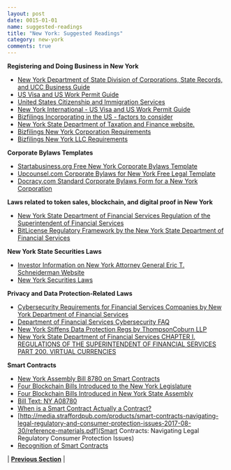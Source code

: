 ```yaml
---
layout: post
date: 0015-01-01
name: suggested-readings
title: "New York: Suggested Readings"
category: new-york
comments: true
---
```


**Registering and Doing Business in New York**
- [New York Department of State Division of Corporations, State Records, and UCC Business Guide](https://www.dos.ny.gov/corps/busguide.html)
- [US Visa and US Work Permit Guide](http://nyintl.net/us-visa-and-us-work-permit-guide/)
- [United States Citizenship and Immigration Services](https://www.uscis.gov/)
- [New York International - US Visa and US Work Permit Guide](http://nyintl.net/us-visa-and-us-work-permit-guide/)
- [Bizfilings Incorporating in the US - factors to consider](https://www.bizfilings.com/toolkit/research-topics/incorporating-your-business/incorporating-in-the-u-s---factors-to-consider)
- [New York State Department of Taxation and Finance website.](https://www.tax.ny.gov/bus/ct/article9a.htm)
- [Bizfilings New York Corporation Requirements](https://www.bizfilings.com/toolkit/state-guides/new-york/ongoing-corporation-requirements)
- [Bizfilings New York LLC Requirements](https://www.bizfilings.com/toolkit/state-guides/new-york/ongoing-llc-requirements)

**Corporate Bylaws Templates**
- [Startabusiness.org Free New York Corporate Bylaws Template](https://startabusiness.org/ny/corporation/bylaws/)
- [Upcounsel.com Corporate Bylaws for New York Free Legal Template](https://www.upcounsel.com/corporate-bylaws-new-york)
- [Docracy.com Standard Corporate Bylaws Form for a New York Corporation](https://www.docracy.com/0aj1yw4v8rf/new-york-corporate-bylaws)

**Laws related to token sales, blockchain, and digital proof in New York**
- [New York State Department of Financial Services Regulation of the Superintendent of Financial Services](http://www.dfs.ny.gov/legal/regulations/adoptions/dfsp200t.pdf)
- [BitLicense Regulatory Framework by the New York State Department of Financial Services](http://www.dfs.ny.gov/legal/regulations/bitlicense_reg_framework.htm)

**New York State Securities Laws**
- [Investor Information on New York Attorney General Eric T. Schneiderman Website](https://ag.ny.gov/investor-protection/investors)
- [New York Securities Laws](http://statelaws.findlaw.com/new-york-law/new-york-securities-laws.html)

**Privacy and Data Protection-Related Laws**
- [Cybersecurity Requirements for Financial Services Companies by New York Department of Financial Services](http://www.dfs.ny.gov/legal/regulations/adoptions/dfsrf500txt.pdf)
- [Department of Financial Services Cybersecurity FAQ](http://www.dfs.ny.gov/about/cybersecurity_faqs.htm)
- [New York Stiffens Data Protection Regs by ThompsonCoburn LLP](https://www.thompsoncoburn.com/insights/blogs/cybersecurity-bits-and-bytes/post/2017-05-03/new-york-stiffens-data-protection-regs)
- [New York State Department of Financial Services CHAPTER I. REGULATIONS OF THE SUPERINTENDENT OF FINANCIAL SERVICES PART 200. VIRTUAL CURRENCIES](http://www.dfs.ny.gov/legal/regulations/adoptions/dfsp200t.pdf)

**Smart Contracts**
- [New York Assembly Bill 8780 on Smart Contracts](https://legiscan.com/NY/text/A08780/2017)
- [Four Blockchain Bills Introduced to the New York Legislature](https://www.coindesk.com/4-blockchain-bills-introduced-new-york-legislature/)
- [Four Blockchain Bills Introduced in New York State Assembly](http://www.govtech.com/policy/Four-Blockchain-Bills-Introduced-in-New-York-State-Assembly.html)
- [Bill Text: NY A08780](https://legiscan.com/NY/text/A08780/2017)
- [When is a Smart Contract Actually a Contract?](https://www.coindesk.com/when-is-a-smart-contract-actually-a-contract/)
- [http://media.straffordpub.com/products/smart-contracts-navigating-legal-regulatory-and-consumer-protection-issues-2017-08-30/reference-materials.pdf](Smart Contracts: Navigating Legal Regulatory Consumer Protection Issues)
- [Recognition of Smart Contracts](https://www.pillsburylaw.com/en/news-and-insights/recognition-of-smart-contracts.html)

| **[Previous Section](https://mimush.github.io/CryptoWikiTest.github.io//new-york/new-york-nullify-smart-contracts.html)** |
